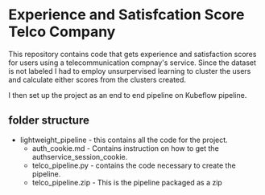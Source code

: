 
# Experience and Satisfcation Score Telco Company

This repository contains code that gets experience and satisfaction scores for users using a telecommunication compnay's service. Since the dataset is not labeled I had to employ unsurpervised learning to cluster the users and calculate either scores from the clusters created.

I then set up the project as an end to end pipeline on Kubeflow pipeline.

## folder structure
* lightweight_pipeline - this contains all the code for the project.
    - auth_cookie.md - Contains instruction on how to get the authservice_session_cookie.
    - telco_pipeline.py - contains the code necessary to create the pipeline.
    - telco_pipeline.zip - This is the pipeline packaged as a zip



